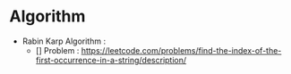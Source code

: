 # Algorithm
- Rabin Karp Algorithm :
    - [] Problem : https://leetcode.com/problems/find-the-index-of-the-first-occurrence-in-a-string/description/